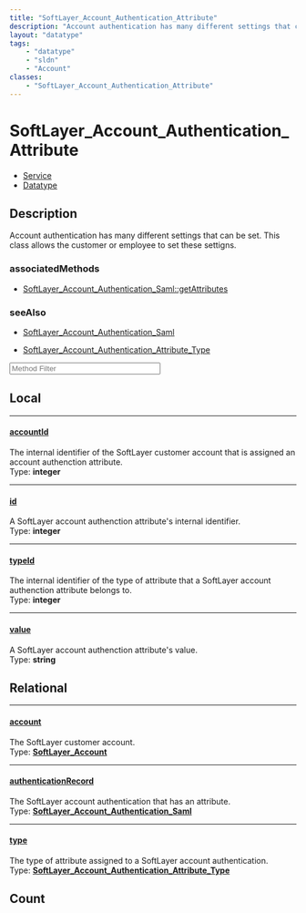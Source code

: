 ```yaml
---
title: "SoftLayer_Account_Authentication_Attribute"
description: "Account authentication has many different settings that can be set. This class allows the customer or employee to set th... "
layout: "datatype"
tags:
    - "datatype"
    - "sldn"
    - "Account"
classes:
    - "SoftLayer_Account_Authentication_Attribute"
---
```


# SoftLayer_Account_Authentication_Attribute
<div id='service-datatype'>
    <ul id='sldn-reference-tabs'>
    <li id='service'> <a href='/reference/services/SoftLayer_Account_Authentication_Attribute' >Service</a></li>    <li id='datatype'> <a href='/reference/datatypes/SoftLayer_Account_Authentication_Attribute' >Datatype</a></li>
    </ul>
</div>

## Description 
Account authentication has many different settings that can be set. This class allows the customer or employee to set these settigns. 


### associatedMethods

*  [SoftLayer_Account_Authentication_Saml::getAttributes](/reference/services/SoftLayer_Account_Authentication_Saml/getAttributes )



### seeAlso

* [SoftLayer_Account_Authentication_Saml](/reference/services/SoftLayer_Account_Authentication_Saml )


* [SoftLayer_Account_Authentication_Attribute_Type](/reference/services/SoftLayer_Account_Authentication_Attribute_Type )




<!-- Service Filer BEGIN -->
<div class="view-filters">
        <div class="clearfix">
            <div class="search-input-box">
                <input placeholder="Method Filter" onkeyup="titleSearch(inputId='prop-input', divId='properties', elementClass='prop-row')" 
                    type="text" id="prop-input" value="" size="30" maxlength="128" class="form-text">
            </div>
        </div>
</div>
<!-- Service Filer END -->

<div id="properties" class="content">
<div id="localProperties" class="prop-content" >

## Local
-----
[accountId]: #accountid
#### [accountId]
The internal identifier of the SoftLayer customer account that is assigned an account authenction attribute.   
<span class="type-label">Type: </span>**integer**

-----
[id]: #id
#### [id]
A SoftLayer account authenction attribute's internal identifier.   
<span class="type-label">Type: </span>**integer**

-----
[typeId]: #typeid
#### [typeId]
The internal identifier of the type of attribute that a SoftLayer account authenction attribute belongs to.   
<span class="type-label">Type: </span>**integer**

-----
[value]: #value
#### [value]
A SoftLayer account authenction attribute's value.   
<span class="type-label">Type: </span>**string**

</div>
<!-- LOCAL PROPERTY END -->

<div id="relationalProperties"  class="prop-content" >

## Relational
-----
[account]: #account
#### [account]
The SoftLayer customer account.  
<span class="type-label">Type: </span>**<a href='/reference/datatypes/SoftLayer_Account'>SoftLayer_Account </a>**

-----
[authenticationRecord]: #authenticationrecord
#### [authenticationRecord]
The SoftLayer account authentication that has an attribute.  
<span class="type-label">Type: </span>**<a href='/reference/datatypes/SoftLayer_Account_Authentication_Saml'>SoftLayer_Account_Authentication_Saml </a>**

-----
[type]: #type
#### [type]
The type of attribute assigned to a SoftLayer account authentication.  
<span class="type-label">Type: </span>**<a href='/reference/datatypes/SoftLayer_Account_Authentication_Attribute_Type'>SoftLayer_Account_Authentication_Attribute_Type </a>**


## Count
</div>



